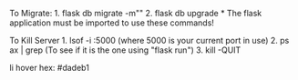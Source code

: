 To Migrate:
	1. flask db migrate -m""
	2. flask db upgrade
	* The flask application must be imported to use these commands!

To Kill Server
	1. lsof -i :5000 (where 5000 is your current port in use)
	2. ps ax | grep <PID> (To see if it is the one using "flask run")
	3. kill -QUIT <PID>

li hover hex: #dadeb1 